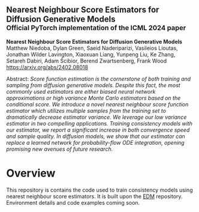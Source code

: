## Nearest Neighbour Score Estimators for Diffusion Generative Models <br><sub>Official PyTorch implementation of the ICML 2024 paper</sub>

**Nearest Neighbour Score Estimators for Diffusion Generative Models**<br>
Matthew Niedoba, Dylan Green, Saeid Naderiparizi, Vasileios Lioutas, Jonathan Wilder Lavington, Xiaoxuan Liang, Yunpeng Liu, Ke Zhang, Setareh Dabiri, Adam Ścibior, Berend Zwartsenberg, Frank Wood <br>
https://arxiv.org/abs/2402.08018 <br>


Abstract: *Score function estimation is the cornerstone of both training and sampling from diffusion generative models. Despite this fact, the most commonly used estimators are either biased neural network approximations or high variance Monte Carlo estimators based on the conditional score. We introduce a novel nearest neighbour score function estimator which utilizes multiple samples from the training set to dramatically decrease estimator variance. We leverage our low variance estimator in two compelling applications. Training consistency models with our estimator, we report a significant increase in both convergence speed and sample quality. In diffusion models, we show that our estimator can replace a learned network for probability-flow ODE integration, opening promising new avenues of future research.*

# Overview

This repository is contains the code used to train consistency models using nearest neighbour score estimators. It is built upon the [EDM](https://github.com/NVlabs/edm) repository. Environment details and code examples coming soon.
